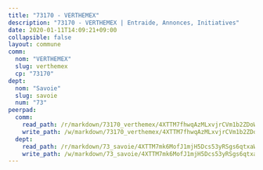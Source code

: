 ```yaml
---
title: "73170 - VERTHEMEX"
description: "73170 - VERTHEMEX | Entraide, Annonces, Initiatives"
date: 2020-01-11T14:09:21+09:00
collapsible: false
layout: commune
comm:
  nom: "VERTHEMEX"
  slug: verthemex
  cp: "73170"
dept:
  nom: "Savoie"
  slug: savoie
  num: "73"
peerpad:
  comm:
    read_path: /r/markdown/73170_verthemex/4XTTM7fhwqAzMLxvjrCVm1b2ZDoW3SufYrrSke2XvznkX3TXi
    write_path: /w/markdown/73170_verthemex/4XTTM7fhwqAzMLxvjrCVm1b2ZDoW3SufYrrSke2XvznkX3TXi-K3TgTmTtdA8TdmnBchJjqxbCmizNBXcEsKtft7eZMiADjNRrFg6kPSx4GY9EybLUjnPHeD6NWbc85zjZCMcqbtaomWeiV7ABZMj46nCS9Mj7ZJdtcjeNnKwMHfdUTnEdG5RPYk3v
  dept:
    read_path: /r/markdown/73_savoie/4XTTM7mk6MofJ1mjH5Dcs53yRSgs6qtxaWYjKD54ttqHGEMur
    write_path: /w/markdown/73_savoie/4XTTM7mk6MofJ1mjH5Dcs53yRSgs6qtxaWYjKD54ttqHGEMur-K3TgTorsK1WLw8S2EgnkoX8tJEgZgam6ANhvqrVqNfiz9fX8kbMKu5AF1rqzXyxMRZgoVPrb5EERe3PeBhqF1SBfP5G1PJnvsDUF2LQSxevobpkDM4djQDebTYoo6Yx53thenJpY
---
```


